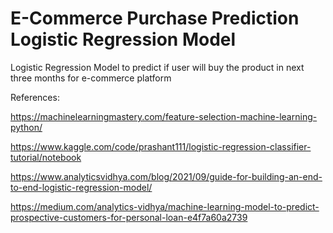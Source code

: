 # E-Commerce Purchase Prediction Logistic Regression Model
Logistic Regression Model to predict if user will buy the product in next three months for e-commerce platform


References:

https://machinelearningmastery.com/feature-selection-machine-learning-python/

https://www.kaggle.com/code/prashant111/logistic-regression-classifier-tutorial/notebook

https://www.analyticsvidhya.com/blog/2021/09/guide-for-building-an-end-to-end-logistic-regression-model/

https://medium.com/analytics-vidhya/machine-learning-model-to-predict-prospective-customers-for-personal-loan-e4f7a60a2739
